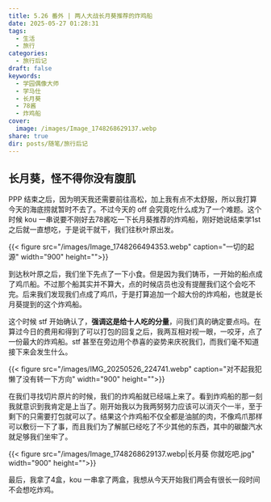 ```yaml
---
title: 5.26 番外 | 两人大战长月葵推荐的炸鸡船
date: 2025-05-27 01:28:31
tags:
  - 生活
  - 旅行
categories:
  - 旅行后记
draft: false
keywords:
  - 学园偶像大师
  - 学马仕
  - 长月葵
  - 78酱
  - 炸鸡船
cover:
  image: /images/Image_1748268629137.webp
share: true
dir: posts/随笔/旅行后记
---
```


## 长月葵，怪不得你没有腹肌

PPP 结束之后，因为明天我还需要前往高松，加上我有点不太舒服，所以我打算今天的海底捞就暂时不去了。不过今天的 off 会究竟吃什么成为了一个难题。这个时候 kou 一串说要不刚好去78酱吃一下长月葵推荐的炸鸡船，刚好她说结束学1st 之后就一直想吃，于是说干就干，我们往秋叶原出发。

{{< figure src="/images/Image_1748266494353.webp" caption="一切的起源" width="900" height="">}}

到达秋叶原之后，我们坐下先点了一下小食。但是因为我们铸币，一开始的船点成了鸡爪船。不过那个船其实并不算大，点的时候店员也没有提醒我们这个会吃不完。后来我们发现我们点成了鸡爪，于是打算追加一个超大份的炸鸡船，也就是长月葵提到的这个炸鸡船。

这个时候 stf 开始确认了，**强调这是给十人吃的分量**，问我们真的确定要点吗。在算过今日的费用和得到了可以打包的回复之后，我两互相对视一眼，一咬牙，点了一份最大的炸鸡船。stf 甚至在旁边用个恭喜的姿势来庆祝我们，而我们毫不知道接下来会发生什么。

{{< figure src="/images/IMG_20250526_224741.webp" caption="对不起我犯懒了没有转一下方向" width="900" height="">}}

在我们寻找切片原片的时候，我们的炸鸡船就已经端上来了。看到炸鸡船的那一刻我就意识到我肯定是上当了。刚开始我以为我两努努力应该可以消灭个一半，至于剩下的只需要打包就可以了。结果这个炸鸡船不仅全都是油腻的肉，不像鸡爪那样可以敷衍一下了事，而且我们为了解腻已经吃了不少其他的东西，其中的碳酸汽水就足够我们坐牢了。

{{< figure src="/images/Image_1748268629137.webp|长月葵 你就吃吧.jpg"  width="900" height="">}}

最后，我拿了4盒，kou 一串拿了两盒，我想从今天开始我们两会有很长一段时间不会想吃炸鸡。